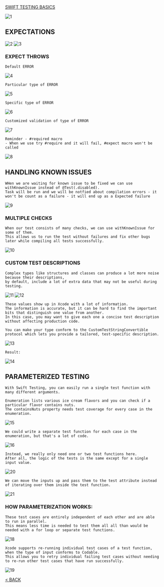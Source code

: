 [SWIFT TESTING BASICS](https://github.com/ceboolion/SwiftTesting/blob/main/Files/Basics.md)

![1](https://github.com/ceboolion/SwiftTesting/blob/main/Files/ImagesAdvanced/1.jpg)

## EXPECTATIONS
![2](https://github.com/ceboolion/SwiftTesting/blob/main/Files/ImagesAdvanced/2.jpg)
![3](https://github.com/ceboolion/SwiftTesting/blob/main/Files/ImagesAdvanced/3.jpg)

### EXPECT THROWS
```
Default ERROR
```
![4](https://github.com/ceboolion/SwiftTesting/blob/main/Files/ImagesAdvanced/4.jpg)

```
Particular type of ERROR
```
![5](https://github.com/ceboolion/SwiftTesting/blob/main/Files/ImagesAdvanced/5.jpg)

```
Specific type of ERROR
```
![6](https://github.com/ceboolion/SwiftTesting/blob/main/Files/ImagesAdvanced/6.jpg)

```
Customized validation of type of ERROR
```
![7](https://github.com/ceboolion/SwiftTesting/blob/main/Files/ImagesAdvanced/7.jpg)

```
Reminder - #required macro
- When we use try #require and it will fail, #expect macro won't be called
```
![8](https://github.com/ceboolion/SwiftTesting/blob/main/Files/ImagesAdvanced/8.jpg)

## HANDLING KNOWN ISSUES
 
```
WHen we are waiting for known issue to be fixed we can use withKnownIssue instead of @Test(.disabled).
Task will be run and we will be notfied about compilation errors - it won't be count as a failure - it will end up as a Expected failure
```
![9](https://github.com/ceboolion/SwiftTesting/blob/main/Files/ImagesAdvanced/9.jpg)

### MULTIPLE CHECKS
```
When our test consists of many checks, we can use withKnownIssue for some of them.
This allows us to run the test without failures and fix other bugs later while compiling all tests successfully.
```
![10](https://github.com/ceboolion/SwiftTesting/blob/main/Files/ImagesAdvanced/10.jpg)

### CUSTOM TEST DESCRIPTIONS
```
Complex types like structures and classes can produce a lot more noise because their descriptions,
by default, include a lot of extra data that may not be useful during testing.
```
![11](https://github.com/ceboolion/SwiftTesting/blob/main/Files/ImagesAdvanced/11.jpg)
![12](https://github.com/ceboolion/SwiftTesting/blob/main/Files/ImagesAdvanced/12.jpg)
```
These values show up in Xcode with a lot of information.
The information is accurate, but it can be hard to find the important bits that distinguish one value from another.
In this case, you may want to give each one a concise test description without affecting production code.

You can make your type conform to the CustomTestStringConvertible protocol which lets you provide a tailored, test-specific description.
```
![13](https://github.com/ceboolion/SwiftTesting/blob/main/Files/ImagesAdvanced/13.jpg)

```
Result:
```
![14](https://github.com/ceboolion/SwiftTesting/blob/main/Files/ImagesAdvanced/14.jpg)

## PARAMETERIZED TESTING
```
With Swift Testing, you can easily run a single test function with many different arguments.
```
```
Enumeration lists various ice cream flavors and you can check if a particular flavor contains nuts.
The containsNuts property needs test coverage for every case in the enumeration.
```
![15](https://github.com/ceboolion/SwiftTesting/blob/main/Files/ImagesAdvanced/15.jpg)

```
We could write a separate test function for each case in the enumeration, but that's a lot of code.
```
![16](https://github.com/ceboolion/SwiftTesting/blob/main/Files/ImagesAdvanced/16.jpg)

```
Instead, we really only need one or two test functions here.
After all, the logic of the tests is the same except for a single input value.
```
![20](https://github.com/ceboolion/SwiftTesting/blob/main/Files/ImagesAdvanced/20.jpg)
```
We can move the inputs up and pass them to the test attribute instead of iterating over them inside the test function.
```
![21](https://github.com/ceboolion/SwiftTesting/blob/main/Files/ImagesAdvanced/21.jpg)

### HOW PARAMETERIZATION WORKS:
```
These test cases are entirely independent of each other and are able to run in parallel.
This means less time is needed to test them all all than would be needed with a for loop or separate test functions.
```
![18](https://github.com/ceboolion/SwiftTesting/blob/main/Files/ImagesAdvanced/18.jpg)

```
Xcode supports re-running individual test cases of a test function, when the type of input conforms to Codable.
This allows you to retry individual failing test cases without needing to re-run other test cases that have run successfully.
```
![19](https://github.com/ceboolion/SwiftTesting/blob/main/Files/ImagesAdvanced/19.jpg)

[< BACK](https://github.com/ceboolion/SwiftTesting)

